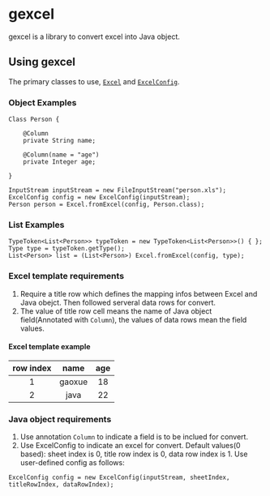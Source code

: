 # gexcel
gexcel is a library to convert excel into Java object.

## Using gexcel
The primary classes to use, [`Excel`](gexcel/src/main/java/com/github/gaoxue/gexcel/Excel.java) and [`ExcelConfig`](gexcel/src/main/java/com/github/gaoxue/gexcel/ExcelConfig.java).

### Object Examples
```
Class Person {

    @Column
    private String name;

    @Column(name = "age")
    private Integer age;

}

InputStream inputStream = new FileInputStream("person.xls");
ExcelConfig config = new ExcelConfig(inputStream);
Person person = Excel.fromExcel(config, Person.class);
```

### List Examples
```
TypeToken<List<Person>> typeToken = new TypeToken<List<Person>>() { };
Type type = typeToken.getType();
List<Person> list = (List<Person>) Excel.fromExcel(config, type);
```

### Excel template requirements
1. Require a title row which defines the mapping infos between Excel and Java obejct. Then followed serveral data rows for convert.
2. The value of title row cell means the name of Java object field(Annotated with `Column`), the values of data rows mean the field values.
#### Excel template example
row index | name   | age
 :----:   | :----: | :----:
 1        | gaoxue | 18
 2        | java   | 22

### Java object requirements
1. Use annotation `Column` to indicate a field is to be inclued for convert.
2. Use ExcelConfig to indicate an excel for convert. Default values(0 based): sheet index is 0, title row index is 0, data row index is 1. Use user-defined config as follows:
```
ExcelConfig config = new ExcelConfig(inputStream, sheetIndex, titleRowIndex, dataRowIndex);
```